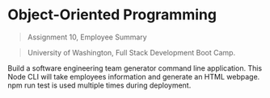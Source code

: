 # Object-Oriented Programming

> Assignment 10, Employee Summary

> University of Washington, Full Stack Development Boot Camp.

Build a software engineering team generator command line application. This Node CLI will take employees information and generate an HTML webpage. npm run test is used multiple times during deployment. 
